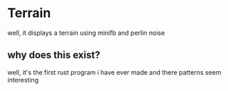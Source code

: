 # Terrain

well, it displays a terrain using minifb and perlin noise

## why does this exist?
well, it's the first rust program i have ever made and there patterns seem interesting